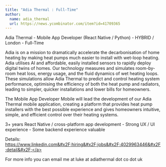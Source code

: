 ```yaml
---
title: "Adia Thermal : Full-Time"
author:
  name: adia_thermal
  url: https://news.ycombinator.com/item?id=41709365
---
```

Adia Thermal - Mobile App Developer (React Native &#x2F; Python) - HYBRID &#x2F; London - Full-Time

Adia is on a mission to dramatically accelerate the decarbonisation of home heating by making heat pumps much easier to install with wet-loop heating. Adia utilises AI and affordable, easily installed sensors to rapidly deploy digital twins of homes. Our technology measures and simulates room-by-room heat loss, energy usage, and the fluid dynamics of wet heating loops. These simulations allow Adia Thermal to predict and control heating system performance, optimising the efficiency of both the heat pump and radiators, leading to simpler, quicker installations and lower bills for homeowners.

The Mobile App Developer Mobile will lead the development of our Adia Thermal mobile application, creating a platform that provides heat pump installers with the best possible experience and gives homeowners intuitive, simple, and efficient control over their heating systems.

3+ years React Native &#x2F; cross-platform app development - Strong UX &#x2F; UI experience - Some backend experience valuable

Details: <a href="https:&#x2F;&#x2F;www.linkedin.com&#x2F;hiring&#x2F;jobs&#x2F;4029963446&#x2F;detail&#x2F;" rel="nofollow">https:&#x2F;&#x2F;www.linkedin.com&#x2F;hiring&#x2F;jobs&#x2F;4029963446&#x2F;detail&#x2F;</a>

For more info you can email me at luke at adiathermal dot co dot uk
<JobApplication />

